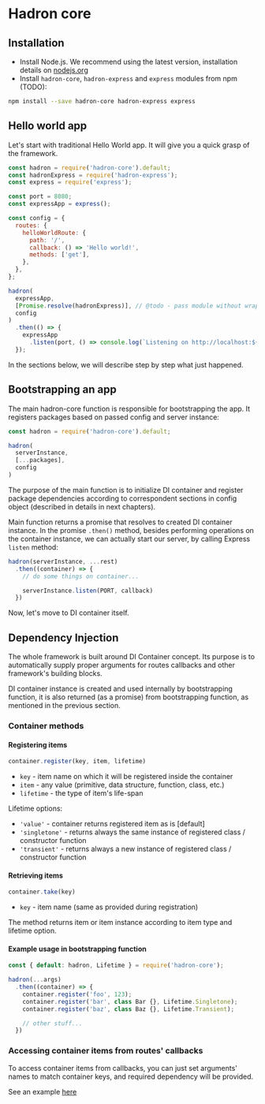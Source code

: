# Hadron core

## Installation

- Install Node.js. We recommend using the latest version, installation details on [nodejs.org](https://nodejs.org)
- Install `hadron-core`, `hadron-express` and `express` modules from npm (TODO):

```bash
npm install --save hadron-core hadron-express express
```

## Hello world app

Let's start with traditional Hello World app. It will give you a quick grasp of the framework.

```javascript
const hadron = require('hadron-core').default;
const hadronExpress = require('hadron-express');
const express = require('express');

const port = 8080;
const expressApp = express();

const config = {
  routes: {
    helloWorldRoute: {
      path: '/',
      callback: () => 'Hello world!',
      methods: ['get'],
    },
  },
};

hadron(
  expressApp,
  [Promise.resolve(hadronExpress)], // @todo - pass module without wrapping in a promise
  config
)
  .then(() => {
    expressApp
      .listen(port, () => console.log(`Listening on http://localhost:${port}`));
  });
```

In the sections below, we will describe step by step what just happened.

## Bootstrapping an app

The main hadron-core function is responsible for bootstrapping the app. It registers packages based on passed config and server instance:
```javascript
const hadron = require('hadron-core').default;

hadron(
  serverInstance,
  [...packages],
  config
)
```

The purpose of the main function is to initialize DI container and register package dependencies according to correspondent sections in config object (described in details in next chapters).

Main function returns a promise that resolves to created DI container instance. In the promise `.then()` method, besides performing operations on the container instance, we can actually start our server, by calling Express `listen` method:

```javascript
hadron(serverInstance, ...rest)
  .then((container) => {
    // do some things on container...

    serverInstance.listen(PORT, callback)
  })
```

Now, let's move to DI container itself.

## Dependency Injection

The whole framework is built around DI Container concept. Its purpose is to automatically supply proper arguments for routes callbacks and other framework's building blocks.

DI container instance is created and used internally by bootstrapping function, it is also returned (as a promise) from bootstrapping function, as mentioned in the previous section.

### Container methods

#### Registering items

```javascript
container.register(key, item, lifetime)
```

- `key` - item name on which it will be registered inside the container
- `item` - any value (primitive, data structure, function, class, etc.)
- `lifetime` - the type of item's life-span

Lifetime options:

- `'value'` - container returns registered item as is [default]
- `'singletone'` - returns always the same instance of registered class / constructor function
- `'transient'` - returns always a new instance of registered class / constructor function

#### Retrieving items

```javascript
container.take(key)
```

- `key` - item name (same as provided during registration)

The method returns item or item instance according to item type and lifetime option.

#### Example usage in bootstrapping function

```javascript
const { default: hadron, Lifetime } = require('hadron-core');

hadron(...args)
  .then((container) => {
    container.register('foo', 123);
    container.register('bar', class Bar {}, Lifetime.Singletone);
    container.register('baz', class Baz {}, Lifetime.Transient);

    // other stuff...
  })
```

### Accessing container items from routes' callbacks

To access container items from callbacks, you can just set arguments' names to match container keys, and required dependency will be provided.

See an example [here](../routing/#retrieving-items-from-container-in-callback)